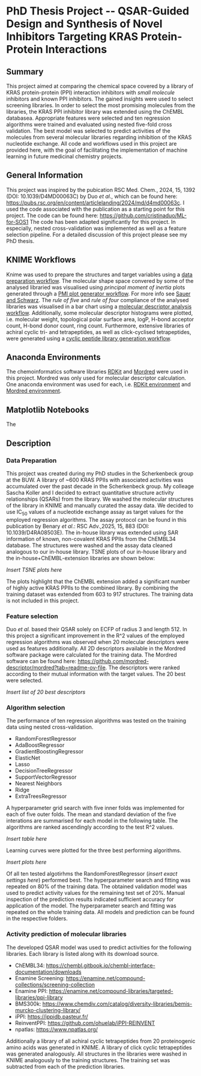 # PhD Thesis Project -- QSAR-Guided Design and Synthesis of Novel Inhibitors Targeting KRAS Protein-Protein Interactions

## Summary
This project aimed at comparing the chemical space covered by a library of KRAS protein-protein (PPI) interaction inhibitors with  _small molecule_ inhibitors and known PPI inhibitors. The gained insights were used to select screening libraries. In order to select the most promising molecules from the libraries, the KRAS PPI inhibitor library was extended using the ChEMBL databasea. Appropriate features were selected and ten regression algorithms were trained and evaluated using nested five-fold cross validation. The best model was selected to predict activities of the molecules from several molecular libraries regarding inhibition of the KRAS nucleotide exchange. All code and workflows used in this project are provided here, with the goal of facilitating the implementation of machine learning in future medicinal chemistry projects.

## General Information
This project was inspired by the pubication RSC Med. Chem., 2024, 15,
1392 (DOI: 10.1039/D4MD00063C) by Duo _et al_., which can be found here:
https://pubs.rsc.org/en/content/articlelanding/2024/md/d4md00063c.
I used the code associated with the publication as a starting point for this project. The code can be found here:
https://github.com/cristinaduo/ML-for-SOS1
The code has been adapted significantly for this project. In especially, nested cross-validation was implemented as well as a feature selection pipeline.
For a detailed discussion of this project please see my PhD thesis.

## KNIME Workflows
Knime was used to prepare the structures and target variables using a [data preparation workflow](knime_standardisation.knwf).
The molecular shape space convered by some of the analysed libraried was visualised using _principal moment of inertia_ plots generated through a [PMI plot generator workflow](knime_pmi_plot_generator.knwf). For more info see [Sauer and Schwarz](https://doi.org/10.1021/ci025599w).
The _rule of five_ and _rule of four_ compliance of the analysed libraries was visualised in a bar chart using a [molecular descriptor analysis workflow](knime_molecular_descriptor_analysis.knwf). Additionally, some molecular descriptor histograms were plotted, i.e. molecular weight, topological polar surface area, logP, H-bond acceptor count, H-bond donor count, ring count. 
Furthermore, extensive libraries of achiral cyclic tri- and tetrapeptides, as well as click-cyclised tetrapeptides, were generated using a [cyclic peptide library generation workflow](knime_reaction_enumeration_cyclic_peptide_library.knwf).

## Anaconda Environments
The chemoinformatics software libraries [RDKit](https://www.rdkit.org/) and [Mordred](https://github.com/mordred-descriptor/mordred) were used in this project. Mordred was only used for molecular descriptor calculation. One anaconda environment was used for each, i.e. [RDKit environment](python_qsar/environments/my-rdkit-env.yml) and [Mordred environment](python_qsar/environments/mordred-env.yml).

## Matplotlib Notebooks
The 
## Description
### Data Preparation
This project was created during my PhD studies in the Scherkenbeck group at the BUW.
A library of ~600 KRAS PPIIs with associated activities was accumulated over the past decade in the Scherkenbeck group.
My colleage Sascha Koller and I decided to extract quantitative structure activity relationships (QSARs) from the library.
We washed the molecular structures of the library in KNIME and manually curated the assay data. We decided to use IC$_{50}$ values of a nucleotide exchange assay as target values for the employed regression algorithms. The assay protocol can be found in this publication by Benary _et al_.: RSC Adv.,2025, 15, 883 (DOI: 10.1039/D4RA08503E).
The in-house library was extended using SAR information of known, non-covalent KRAS PPIIs from the ChEMBL34 database. The structures were washed and the assay data cleaned analogous to our in-house library. TSNE plots of our in-house library and the in-house+ChEMBL-extension libraries are shown below:

_Insert TSNE plots here_

The plots highlight that the ChEMBL extension added a significant number of highly active KRAS PPIIs to the combined library. By combining the training dataset was extended from 603 to 917 structures. The training data is not included in this project.

### Feature selection
Duo _et al._ based their QSAR solely on ECFP of radius 3 and length 512. In this project a significant improvement in the R^2 values of the employed regression algorithms was observed when 20 molecular descriptors were used as features additionally. All 2D descriptors available in the Mordred software package were calculated for the training data. The Mordred software can be found here: https://github.com/mordred-descriptor/mordred?tab=readme-ov-file. The descriptors were ranked according to their mutual information with the target values. The 20 best were selected.

_Insert list of 20 best descriptors_

### Algorithm selection
The performance of ten regression algorithms was tested on the training data using nested cross-validation.

* RandomForestRegressor
* AdaBoostRegressor
* GradientBoostingRegressor
* ElasticNet
* Lasso
* DecisionTreeRegressor
* SupportVectorRegressor
* Nearest Neighbors
* Ridge
* ExtraTreesRegressor

A hyperparameter grid search with five inner folds was implemented for each of five outer folds. The mean and standard deviation of the five interations are summarised for each model in the following table. The algorithms are ranked ascendingly according to the test R^2 values.

_Insert table here_

Learning curves were plotted for the three best performing algorithms.

_Insert plots here_

Of all ten tested algotirhms the RandomForestRegressor (_insert exact settings here_) performed best. The hyperparameter search and fitting was repeated on 80% of the training data. The obtained validation model was used to predict activity values for the remaining test set of 20%. Manual inspection of the prediction results indicated sufficient accuracy for application of the model. The hyperparameter search and fitting was repeated on the whole training data. All models and prediction can be found in the respective folders.

### Activity prediction of molecular libraries
The developed QSAR model was used to predict activities for the following libraries. Each library is listed along with its download source.

* ChEMBL34: https://chembl.gitbook.io/chembl-interface-documentation/downloads
* Enamine Screening: https://enamine.net/compound-collections/screening-collection
* Enamine PPI: https://enamine.net/compound-libraries/targeted-libraries/ppi-library
* BMS300k: https://www.chemdiv.com/catalog/diversity-libraries/bemis-murcko-clustering-library/
* iPPI: https://ippidb.pasteur.fr/
* ReinventPPI: https://github.com/ohuelab/iPPI-REINVENT
* npatlas: https://www.npatlas.org/

Additionally a library of all achiral cyclic tetrapeptides from 20 proteinogenic amino acids was generated in KNIME. A library of click cyclic tetrapeptides was generated analogously.
All structures in the libraries were washed in KNIME analogously to the training structures. The training set was subtracted from each of the prediction libraries.
